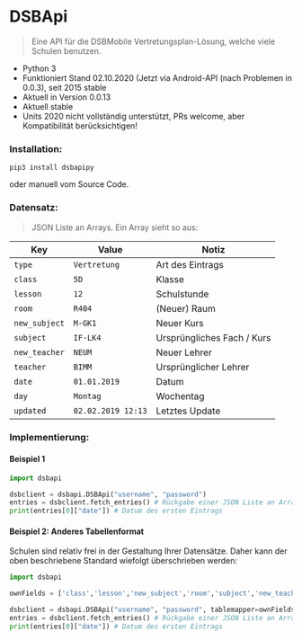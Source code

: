# DSBApi

> Eine API für die DSBMobile Vertretungsplan-Lösung, welche viele Schulen benutzen.

* Python 3
* Funktioniert Stand 02.10.2020 (Jetzt via Android-API (nach Problemen in 0.0.3), seit 2015 stable
* Aktuell in Version 0.0.13
* Aktuell stable
* Units 2020 nicht vollständig unterstützt, PRs welcome, aber Kompatibilität berücksichtigen!
### Installation:
```pip3 install dsbapipy```

oder manuell vom Source Code.
### Datensatz:
> JSON Liste an Arrays. Ein Array sieht so aus:

| Key | Value | Notiz |
| --- | ---   | ---   |
| `type` | `Vertretung` | Art des Eintrags |
| `class` | `5D`  | Klasse |
| `lesson` | `12`  | Schulstunde |
| `room` | `R404`  | (Neuer) Raum |
| `new_subject` | `M-GK1`  | Neuer Kurs |
| `subject` | `IF-LK4`  | Ursprüngliches Fach / Kurs |
| `new_teacher` | `NEUM`  | Neuer Lehrer |
| `teacher` | `BIMM`  | Ursprünglicher Lehrer |
| `date` | `01.01.2019`  | Datum |
| `day` | `Montag`  | Wochentag |
| `updated` | `02.02.2019 12:13`  | Letztes Update |

### Implementierung:

#### Beispiel 1

```py
import dsbapi

dsbclient = dsbapi.DSBApi("username", "password")
entries = dsbclient.fetch_entries() # Rückgabe einer JSON Liste an Arrays
print(entries[0]["date"]) # Datum des ersten Eintrags
```

#### Beispiel 2: Anderes Tabellenformat
Schulen sind relativ frei in der Gestaltung Ihrer Datensätze. Daher kann der oben beschriebene Standard wiefolgt überschrieben werden:

```py
import dsbapi

ownFields = ['class','lesson','new_subject','room','subject','new_teacher','type','text']

dsbclient = dsbapi.DSBApi("username", "password", tablemapper=ownFields)
entries = dsbclient.fetch_entries() # Rückgabe einer JSON Liste an Arrays
print(entries[0]["date"]) # Datum des ersten Eintrags
```